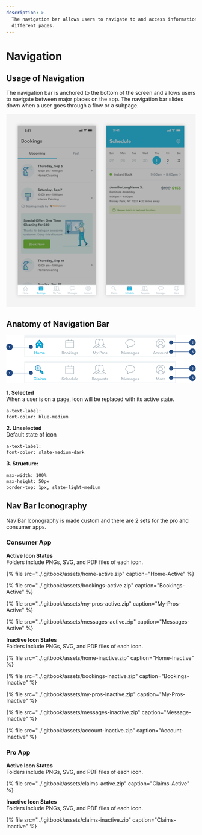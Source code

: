 ```yaml
---
description: >-
  The navigation bar allows users to navigate to and access information on
  different pages.
---
```


# Navigation

## Usage of Navigation

The navigation bar is anchored to the bottom of the screen and allows users to navigate between major places on the app. The navigation bar slides down when a user goes through a flow or a subpage. 

![](../.gitbook/assets/nav-overview.png)

## Anatomy of Navigation Bar

![](../.gitbook/assets/navigation.png)

**1. Selected**  
When a user is on a page, icon will be replaced with its active state.

```text
a-text-label:
font-color: blue-medium
```

**2. Unselected**  
Default state of icon

```text
a-text-label:
font-color: slate-medium-dark
```

**3. Structure:** 

```text
max-width: 100%
max-height: 50px
border-top: 1px, slate-light-medium
```

## Nav Bar Iconography

Nav Bar Iconography is made custom and there are 2 sets for the pro and consumer apps.

### Consumer App

**Active Icon States**  
Folders include PNGs, SVG, and PDF files of each icon.

{% file src="../.gitbook/assets/home-active.zip" caption="Home-Active" %}

{% file src="../.gitbook/assets/bookings-active.zip" caption="Bookings-Active" %}

{% file src="../.gitbook/assets/my-pros-active.zip" caption="My-Pros-Active" %}

{% file src="../.gitbook/assets/messages-active.zip" caption="Messages-Active" %}

**Inactive Icon States**  
Folders include PNGs, SVG, and PDF files of each icon.

{% file src="../.gitbook/assets/home-inactive.zip" caption="Home-Inactive" %}

{% file src="../.gitbook/assets/bookings-inactive.zip" caption="Bookings-Inactive" %}

{% file src="../.gitbook/assets/my-pros-inactive.zip" caption="My-Pros-Inactive" %}

{% file src="../.gitbook/assets/messages-inactive.zip" caption="Message-Inactive" %}

{% file src="../.gitbook/assets/account-inactive.zip" caption="Account-Inactive" %}

### Pro App

**Active Icon States**  
Folders include PNGs, SVG, and PDF files of each icon.

{% file src="../.gitbook/assets/claims-active.zip" caption="Claims-Active" %}

**Inactive Icon States**  
Folders include PNGs, SVG, and PDF files of each icon.

{% file src="../.gitbook/assets/claims-inactive.zip" caption="Claims-Inactive" %}

